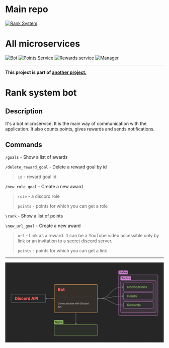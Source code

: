 # Main repo
[![Rank System](https://img.shields.io/badge/Rank_System-eba0ac?style=for-the-badge&logo=github&logoColor=white&labelColor=1e1e2e)](https://github.com/AndyLocks/RankSystem)
# All microservices
[![Bot](https://img.shields.io/badge/Bot-cba6f7?style=for-the-badge&logo=github&logoColor=cdd6f4&labelColor=1e1e2e)](https://github.com/AndyLocks/rank_system.bot)
[![Points Service](https://img.shields.io/badge/Points_service-fab387?style=for-the-badge&logo=github&logoColor=cdd6f4&labelColor=1e1e2e)](https://github.com/AndyLocks/rank_system.points_service)
[![Rewards service](https://img.shields.io/badge/Rewards_service-a6e3a1?style=for-the-badge&logo=github&logoColor=cdd6f4&labelColor=1e1e2e)](https://github.com/AndyLocks/rank_system.rewards_service)
[![Manager](https://img.shields.io/badge/Manager-f38ba8?style=for-the-badge&logo=github&logoColor=cdd6f4&labelColor=1e1e2e)](https://github.com/AndyLocks/rank_system.manager)

---

**This project is part of [another project.](https://github.com/AndyLocks/RankSystem)**
# Rank system bot
## Description
It's a bot microservice. It is the main way of communication with the application. It also counts points, gives rewards and sends notifications.
## Commands

`/goals` - Show a list of awards

`/delete_reward_goal` - Delete a reward goal by id
> `id` - reward goal id

`/new_role_goal` - Create a new award
> `role` - a discord role
> 
> `points` - points for which you can get a role

`\rank` - Show a list of points

`\new_url_goal` - Create a new award
> `url` - Link as a reward. It can be a YouTube video accessible only by link or an invitation to a secret discord server.
> 
> `points` - points for which you can get a link

---

![bot.png](./bot.png)

